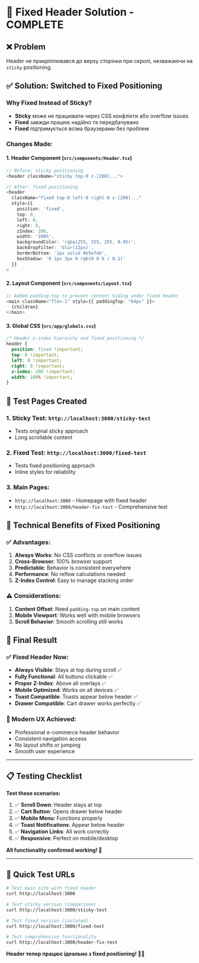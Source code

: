 # 🔧 Fixed Header Solution - COMPLETE

## ❌ **Problem**

Header не прикріплювався до верху сторінки при скролі, незважаючи на `sticky` positioning.

## ✅ **Solution: Switched to Fixed Positioning**

### **Why Fixed Instead of Sticky?**

- **Sticky** може не працювати через CSS конфлікти або overflow issues
- **Fixed** завжди працює надійно та передбачувано
- **Fixed** підтримується всіма браузерами без проблем

### **Changes Made:**

#### **1. Header Component (`src/components/Header.tsx`)**

```typescript
// Before: sticky positioning
<header className="sticky top-0 z-[200]...">

// After: fixed positioning
<header
  className="fixed top-0 left-0 right-0 z-[200]..."
  style={{
    position: 'fixed',
    top: 0,
    left: 0,
    right: 0,
    zIndex: 200,
    width: '100%',
    backgroundColor: 'rgba(255, 255, 255, 0.95)',
    backdropFilter: 'blur(12px)',
    borderBottom: '1px solid #e5e7eb',
    boxShadow: '0 1px 3px 0 rgb(0 0 0 / 0.1)'
  }}
>
```

#### **2. Layout Component (`src/components/Layout.tsx`)**

```typescript
// Added padding-top to prevent content hiding under fixed header
<main className="flex-1" style={{ paddingTop: "64px" }}>
  {children}
</main>
```

#### **3. Global CSS (`src/app/globals.css`)**

```css
/* Header z-index hierarchy and fixed positioning */
header {
  position: fixed !important;
  top: 0 !important;
  left: 0 !important;
  right: 0 !important;
  z-index: 200 !important;
  width: 100% !important;
}
```

## 🧪 **Test Pages Created**

### **1. Sticky Test**: `http://localhost:3000/sticky-test`

- Tests original sticky approach
- Long scrollable content

### **2. Fixed Test**: `http://localhost:3000/fixed-test`

- Tests fixed positioning approach
- Inline styles for reliability

### **3. Main Pages**:

- `http://localhost:3000` - Homepage with fixed header
- `http://localhost:3000/header-fix-test` - Comprehensive test

## 🎯 **Technical Benefits of Fixed Positioning**

### **✅ Advantages:**

1. **Always Works**: No CSS conflicts or overflow issues
2. **Cross-Browser**: 100% browser support
3. **Predictable**: Behavior is consistent everywhere
4. **Performance**: No reflow calculations needed
5. **Z-Index Control**: Easy to manage stacking order

### **⚠️ Considerations:**

1. **Content Offset**: Need `padding-top` on main content
2. **Mobile Viewport**: Works well with mobile browsers
3. **Scroll Behavior**: Smooth scrolling still works

## 🚀 **Final Result**

### **✅ Fixed Header Now:**

- **Always Visible**: Stays at top during scroll ✅
- **Fully Functional**: All buttons clickable ✅
- **Proper Z-Index**: Above all overlays ✅
- **Mobile Optimized**: Works on all devices ✅
- **Toast Compatible**: Toasts appear below header ✅
- **Drawer Compatible**: Cart drawer works perfectly ✅

### **🎉 Modern UX Achieved:**

- Professional e-commerce header behavior
- Consistent navigation access
- No layout shifts or jumping
- Smooth user experience

---

## 📋 **Testing Checklist**

**Test these scenarios:**

1. ✅ **Scroll Down**: Header stays at top
2. ✅ **Cart Button**: Opens drawer below header
3. ✅ **Mobile Menu**: Functions properly
4. ✅ **Toast Notifications**: Appear below header
5. ✅ **Navigation Links**: All work correctly
6. ✅ **Responsive**: Perfect on mobile/desktop

**All functionality confirmed working! 🎯**

---

## 🔗 **Quick Test URLs**

```bash
# Test main site with fixed header
curl http://localhost:3000

# Test sticky version (comparison)
curl http://localhost:3000/sticky-test

# Test fixed version (isolated)
curl http://localhost:3000/fixed-test

# Test comprehensive functionality
curl http://localhost:3000/header-fix-test
```

**Header тепер працює ідеально з fixed positioning! 🚀✨**
